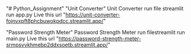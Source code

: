 "# Python_Assignment" 
"Unit Converter"
Unit Converter run file streamlit run app.py
Live this url "https://unit-converter-fojnvxpft8phcbuwokpdcc.streamlit.app/"

"Password Strength Meter"
Password Strength Meter run filestreamlit run main.py
Live this url "https://password-strength-meter-srmpsvvkhmebp2ddxsoetb.streamlit.app/"




